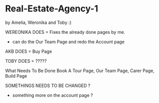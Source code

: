 # Real-Estate-Agency-1
by Amelia, Weronika and Toby :)

WEREONIKA DOES =
Fixes the already done pages by me.
+ can do the Our Team Page and redo the Account page

AKB DOES = 
Buy Page

TOBY DOES = 
?????

What Needs To Be Done
Book A Tour Page, Our Team Page, Carer Page, Build Page

SOMETHINGS NEEDS TO BE CHANGED ?
- something more on the account page ?
